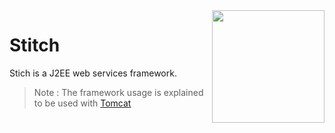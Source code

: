 <img src="https://github.com/YashGovindani/Stitch/blob/main/needle.png" width="180px" align="right"/>

# Stitch   
Stich is a J2EE web services framework.  

> Note : The framework usage is explained to be used with [Tomcat](https://tomcat.apache.org/)
